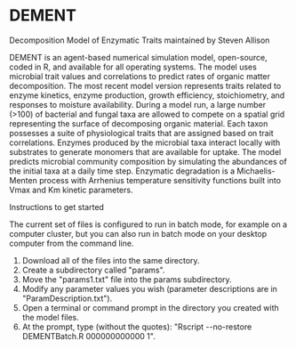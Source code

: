 # DEMENT
Decomposition Model of Enzymatic Traits maintained by Steven Allison

DEMENT is an agent-based numerical simulation model, open-source, coded in R, and available for all operating systems. The model uses microbial trait values and correlations to predict rates of organic matter decomposition. The most recent model version represents traits related to enzyme kinetics, enzyme production, growth efficiency, stoichiometry, and responses to moisture availability. During a model run, a large number (>100) of bacterial and fungal taxa are allowed to compete on a spatial grid representing the surface of decomposing organic material. Each taxon possesses a suite of physiological traits that are assigned based on trait correlations. Enzymes produced by the microbial taxa interact locally with substrates to generate monomers that are available for uptake. The model predicts microbial community composition by simulating the abundances of the initial taxa at a daily time step. Enzymatic degradation is a Michaelis-Menten process with Arrhenius temperature sensitivity functions built into Vmax and Km kinetic parameters.

Instructions to get started

The current set of files is configured to run in batch mode, for example on a computer cluster, but you can also run in batch mode on your desktop computer from the command line.
1) Download all of the files into the same directory.
2) Create a subdirectory called "params".
3) Move the "params1.txt" file into the params subdirectory.
4) Modify any parameter values you wish (parameter descriptions are in "ParamDescription.txt").
5) Open a terminal or command prompt in the directory you created with the model files.
6) At the prompt, type (without the quotes): "Rscript --no-restore DEMENTBatch.R 000000000000 1".
